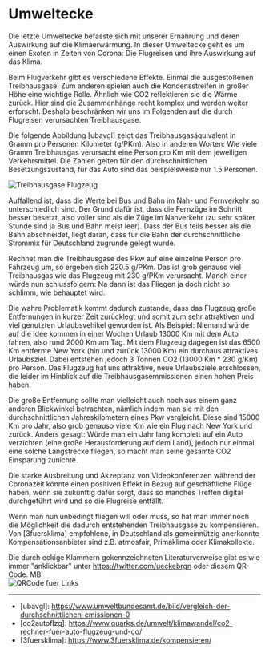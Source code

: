 # Umweltecke

Die letzte Umweltecke befasste sich mit unserer Ernährung und deren Auswirkung auf die Klimaerwärmung. In dieser Umweltecke geht es um einen Exoten in Zeiten von Corona: Die Flugreisen und ihre Auswirkung auf das Klima.

Beim Flugverkehr gibt es verschiedene Effekte. Einmal die ausgestoßenen Treibhausgase. Zum anderen spielen auch die Kondensstreifen in großer Höhe eine wichtige Rolle. Ähnlich wie CO2 reflektieren sie die Wärme zurück. Hier sind die Zusammenhänge recht komplex und werden weiter erforscht. Deshalb beschränken wir uns im Folgenden auf die durch Flugreisen verursachten Treibhausgase.

Die folgende Abbildung \[ubavgl\] zeigt das Treibhausgasäquivalent in Gramm pro Personen Kilometer (g/PKm). Also in anderen Worten: Wie viele Gramm Treibhausgas verursacht eine Person pro Km mit dem jeweiligen Verkehrsmittel. Die Zahlen gelten für den durchschnittlichen Besetzungszustand, für das Auto sind das beispielsweise nur 1.5 Personen.

![Treibhausgase Flugzeug](treibhausgase_flugzeug.png)

Auffallend ist, dass die Werte bei Bus und Bahn im Nah- und Fernverkehr so unterschiedlich sind. Der Grund dafür ist, dass die Fernzüge im Schnitt besser besetzt, also voller sind als die Züge im Nahverkehr (zu sehr später Stunde sind ja Bus und Bahn meist leer). Dass der Bus teils besser als die Bahn abschneidet, liegt daran, dass für die Bahn der durchschnittliche Strommix für Deutschland zugrunde gelegt wurde.

Rechnet man die Treibhausgase des Pkw auf eine einzelne Person pro Fahrzeug um, so ergeben sich 220.5 g/PKm. Das ist grob genauso viel Treibhausgas wie das Flugzeug mit 230 g/PKm verursacht. Manch einer würde nun schlussfolgern: Na dann ist das Fliegen ja doch nicht so schlimm, wie behauptet wird.

Die wahre Problematik kommt dadurch zustande, dass das Flugzeug große Entfernungen in kurzer Zeit zurücklegt und somit zum sehr attraktiven und viel genutzten Urlaubsvehikel geworden ist. 
Als Beispiel: Niemand würde auf die Idee kommen in einer Wochen Urlaub 13000 Km mit dem Auto fahren, also rund 2000 Km am Tag. Mit dem Flugzeug dagegen ist das 6500 Km entfernte New York (hin und zurück 13000 Km) ein durchaus attraktives Urlaubsziel. Dabei entstehen jedoch 3 Tonnen CO2 (13000 Km * 230 g/Km) pro Person. Das Flugzeug hat uns attraktive, neue Urlaubsziele erschlossen, die leider im Hinblick auf die Treibhausgasemmissionen einen hohen Preis haben.

Die große Entfernung sollte man vielleicht auch noch aus einem ganz anderen Blickwinkel betrachten, nämlich indem man sie mit den durchschnittlichen Jahreskilometern eines Pkw vergleicht. Diese sind 15000 Km pro Jahr, also grob genauso viele Km wie ein Flug nach New York und zurück. Anders gesagt: Würde man ein Jahr lang komplett auf ein Auto verzichten (eine große Herausforderung auf dem Land), jedoch nur einmal eine solche Langstrecke fliegen, so macht man seine gesamte CO2 Einsparung zunichte.

Die starke Ausbreitung und Akzeptanz von Videokonferenzen während der Coronazeit könnte einen positiven Effekt in Bezug auf geschäftliche Flüge haben, wenn sie zukünftig dafür sorgt, dass so manches Treffen digital durchgeführt wird und so die Flugreise entfällt.

Wenn man nun unbedingt fliegen will oder muss, so hat man immer noch die Möglichkeit die dadurch entstehenden Treibhausgase zu kompensieren. Von \[3fuersklima\] empfohlene, in Deutschland als gemeinnützig anerkannte Kompensationsanbieter sind z.B. atmosfair, Primaklima oder Klimakollekte.

Die durch eckige Klammern gekennzeichneten Literaturverweise gibt es wie immer "anklickbar" unter https://twitter.com/ueckebrgn oder diesem QR-Code. MB <br/>
![QRCode fuer Links](ueckebrgn_qr_code.png)

----

- \[ubavgl\]: https://www.umweltbundesamt.de/bild/vergleich-der-durchschnittlichen-emissionen-0 <br/>
- \[co2autoflzg\]: https://www.quarks.de/umwelt/klimawandel/co2-rechner-fuer-auto-flugzeug-und-co/ <br/>
- \[3fuersklima\]: https://www.3fuersklima.de/kompensieren/ <br/>

